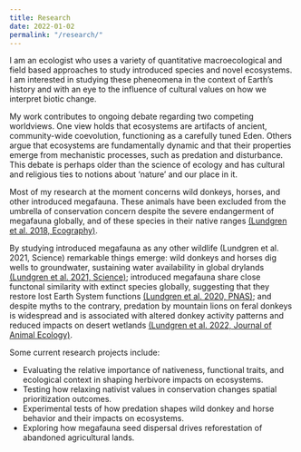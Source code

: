 ```yaml
---
title: Research
date: 2022-01-02
permalink: "/research/"
---
```


I am an ecologist who uses a variety of quantitative macroecological and field based approaches to study introduced species and novel ecosystems. I am interested in studying these pheneomena in the context of Earth’s history and with an eye to the influence of cultural values on how we interpret biotic change.

My work contributes to ongoing debate regarding two competing worldviews. One view holds that ecosystems are artifacts of ancient, community-wide coevolution, functioning as a carefully tuned Eden. Others argue that ecosystems are fundamentally dynamic and that their properties emerge from mechanistic processes, such as predation and disturbance. This debate is perhaps older than the science of ecology and has cultural and religious ties to notions about ‘nature’ and our place in it.

Most of my research at the moment concerns wild donkeys, horses, and other introduced megafauna. These animals have been excluded from the umbrella of conservation concern despite the severe endangerment of megafauna globally, and of these species in their native ranges [(Lundgren et al. 2018, Ecography)]().

By studying introduced megafauna as any other wildlife (Lundgren et al. 2021, Science) remarkable things emerge: wild donkeys and horses dig wells to groundwater, sustaining water availability in global drylands [(Lundgren et al. 2021, Science)](); introduced megafauna share close functonal similarity with extinct species globally, suggesting that they restore lost Earth System functions [(Lundgren et al. 2020, PNAS)](); and despite myths to the contrary, predation by mountain lions on feral donkeys is widespread and is associated with altered donkey activity patterns and reduced impacts on desert wetlands [(Lundgren et al. 2022, Journal of Animal Ecology)]().

Some current research projects include:

+ Evaluating the relative importance of nativeness, functional traits, and ecological context in shaping herbivore impacts on ecosystems.
+ Testing how relaxing nativist values in conservation changes spatial prioritization outcomes.
+ Experimental tests of how predation shapes wild donkey and horse behavior and their impacts on ecosystems.
+ Exploring how megafauna seed dispersal drives reforestation of abandoned agricultural lands.
